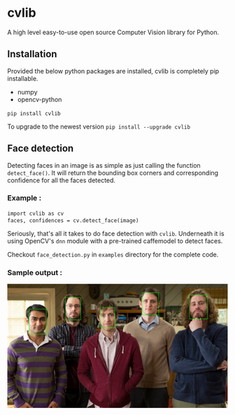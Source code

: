 # cvlib 
A high level easy-to-use open source Computer Vision library for Python.

## Installation
Provided the below python packages are installed, cvlib is completely pip installable.
* numpy
* opencv-python

`pip install cvlib`

To upgrade to the newest version
`pip install --upgrade cvlib`

## Face detection
Detecting faces in an image is as simple as just calling the function `detect_face()`. It will return the bounding box corners and corresponding confidence for all the faces detected.
### Example :

``` 
import cvlib as cv
faces, confidences = cv.detect_face(image) 
```
Seriously, that's all it takes to do face detection with `cvlib`. Underneath it is using OpenCV's `dnn` module with a pre-trained caffemodel to detect faces. 

Checkout `face_detection.py` in `examples` directory for the complete code. 

### Sample output :

![](examples/images/face_detection_output.jpg)

